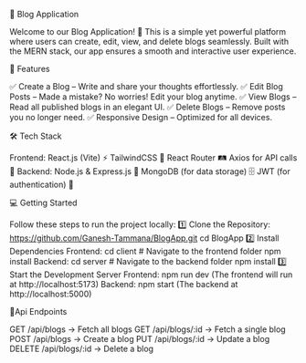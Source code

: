 📖 Blog Application

Welcome to our Blog Application! 🎉 This is a simple yet powerful platform where users can create, edit, view, and delete blogs seamlessly. Built with the MERN stack, our app ensures a smooth and interactive user experience.

🚀 Features

✅ Create a Blog – Write and share your thoughts effortlessly.
✅ Edit Blog Posts – Made a mistake? No worries! Edit your blog anytime.
✅ View Blogs – Read all published blogs in an elegant UI.
✅ Delete Blogs – Remove posts you no longer need.
✅ Responsive Design – Optimized for all devices.

🛠 Tech Stack

Frontend:
React.js (Vite) ⚡
TailwindCSS 🎨
React Router 🛤️
Axios for API calls 🔗
Backend:
Node.js & Express.js 🚀
MongoDB (for data storage) 🗄️
JWT (for authentication) 🔑

💻 Getting Started

Follow these steps to run the project locally:
1️⃣ Clone the Repository:
https://github.com/Ganesh-Tammana/BlogApp.git
cd BlogApp
2️⃣ Install Dependencies
Frontend:
cd client  # Navigate to the frontend folder
npm install
Backend:
cd server  # Navigate to the backend folder
npm install
3️⃣ Start the Development Server
Frontend:
npm run dev (The frontend will run at http://localhost:5173)
Backend:
npm start (The backend at http://localhost:5000)

🔗Api Endpoints

GET /api/blogs → Fetch all blogs
GET /api/blogs/:id → Fetch a single blog
POST /api/blogs → Create a blog
PUT /api/blogs/:id → Update a blog
DELETE /api/blogs/:id → Delete a blog
